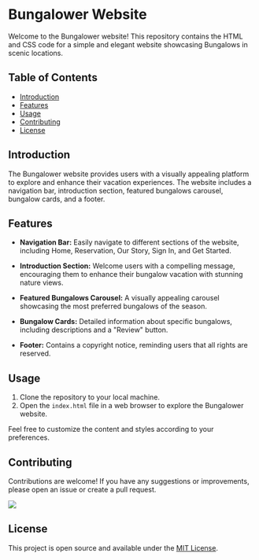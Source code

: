 # Bungalower Website

Welcome to the Bungalower website! This repository contains the HTML and CSS code for a simple and elegant website showcasing Bungalows in scenic locations.

## Table of Contents

- [Introduction](#introduction)
- [Features](#features)
- [Usage](#usage)
- [Contributing](#contributing)
- [License](#license)

## Introduction

The Bungalower website provides users with a visually appealing platform to explore and enhance their vacation experiences. The website includes a navigation bar, introduction section, featured bungalows carousel, bungalow cards, and a footer.

## Features

- **Navigation Bar:** Easily navigate to different sections of the website, including Home, Reservation, Our Story, Sign In, and Get Started.

- **Introduction Section:** Welcome users with a compelling message, encouraging them to enhance their bungalow vacation with stunning nature views.

- **Featured Bungalows Carousel:** A visually appealing carousel showcasing the most preferred bungalows of the season.

- **Bungalow Cards:** Detailed information about specific bungalows, including descriptions and a "Review" button.

- **Footer:** Contains a copyright notice, reminding users that all rights are reserved.

## Usage

1. Clone the repository to your local machine.
2. Open the `index.html` file in a web browser to explore the Bungalower website.

Feel free to customize the content and styles according to your preferences.

## Contributing

Contributions are welcome! If you have any suggestions or improvements, please open an issue or create a pull request.

![](image/project.gif)

## License

This project is open source and available under the [MIT License](LICENSE).

